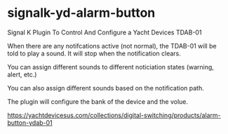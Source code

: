 # signalk-yd-alarm-button
Signal K Plugin To Control And Configure a Yacht Devices TDAB-01


When there are any notifcations active (not normal), the TDAB-01 will be told to play a sound. It will stop when the notification clears.



You can assign different sounds to different noticiation states (warning, alert, etc.)

You can also assign different sounds based on the notification path.

The plugin will configure the bank of the device and the volue.


https://yachtdevicesus.com/collections/digital-switching/products/alarm-button-ydab-01
